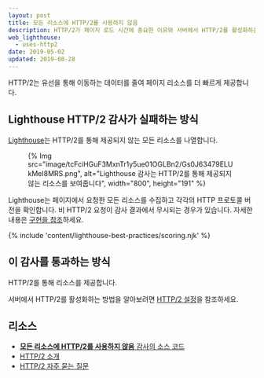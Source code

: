 ```yaml
---
layout: post
title: 모든 리소스에 HTTP/2를 사용하지 않음
description: HTTP/2가 페이지 로드 시간에 중요한 이유와 서버에서 HTTP/2를 활성화하는 방법을 알아봅니다.
web_lighthouse:
  - uses-http2
date: 2019-05-02
updated: 2019-08-28
---
```


HTTP/2는 유선을 통해 이동하는 데이터를 줄여 페이지 리소스를 더 빠르게 제공합니다.

## Lighthouse HTTP/2 감사가 실패하는 방식

[Lighthouse](https://developers.google.com/web/tools/lighthouse/)는 HTTP/2를 통해 제공되지 않는 모든 리소스를 나열합니다.

<figure>{% Img src="image/tcFciHGuF3MxnTr1y5ue01OGLBn2/Gs0J63479ELUkMeI8MRS.png", alt="Lighthouse 감사는 HTTP/2를 통해 제공되지 않는 리소스를 보여줍니다", width="800", height="191" %}</figure>

Lighthouse는 페이지에서 요청한 모든 리소스를 수집하고 각각의 HTTP 프로토콜 버전을 확인합니다. 비 HTTP/2 요청이 감사 결과에서 무시되는 경우가 있습니다. 자세한 내용은 [구현을 참조](https://github.com/GoogleChrome/lighthouse/blob/9fad007174f240982546887a7e97f452e0eeb1d1/lighthouse-core/audits/dobetterweb/uses-http2.js#L138)하세요.

{% include 'content/lighthouse-best-practices/scoring.njk' %}

## 이 감사를 통과하는 방식

HTTP/2를 통해 리소스를 제공합니다.

서버에서 HTTP/2를 활성화하는 방법을 알아보려면 [HTTP/2 설정](https://dassur.ma/things/h2setup/)을 참조하세요.

## 리소스

- [**모든 리소스에 HTTP/2를 사용하지 않음** 감사의 소스 코드](https://github.com/GoogleChrome/lighthouse/blob/master/lighthouse-core/audits/dobetterweb/uses-http2.js)
- [HTTP/2 소개](https://developers.google.com/web/fundamentals/performance/http2/)
- [HTTP/2 자주 묻는 질문](https://http2.github.io/faq/)
